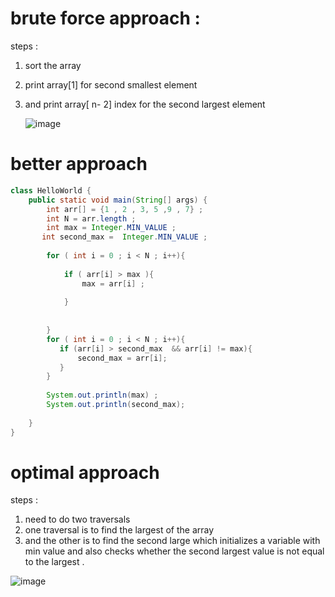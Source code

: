 # brute force approach :
steps :
1) sort the array
2) print  array[1] for second smallest element
3) and print array[ n- 2] index for the second largest element

   ![image](https://github.com/Mogana004/Leetcode_DSA/assets/92911280/3726fdb8-5040-4d49-815c-a560bdd2838e)

# better approach 

```java
class HelloWorld {
    public static void main(String[] args) {
        int arr[] = {1 , 2 , 3, 5 ,9 , 7} ;
        int N = arr.length ;
        int max = Integer.MIN_VALUE ;
       int second_max =  Integer.MIN_VALUE ;
      
        for ( int i = 0 ; i < N ; i++){
            
            if ( arr[i] > max ){
                max = arr[i] ;
               
            }
            
            
        }
        for ( int i = 0 ; i < N ; i++){
           if (arr[i] > second_max  && arr[i] != max){
               second_max = arr[i];
           }
        }
        
        System.out.println(max) ;
        System.out.println(second_max);
        
    }
}
```
# optimal approach 
steps :
1)  need to do two traversals
2)  one traversal is to find the largest of the array
3)  and the other is to find the second large which initializes a variable with min value and also checks whether the second largest value is not equal to the largest .


![image](https://github.com/Mogana004/Leetcode_DSA/assets/92911280/ddddd5bd-0f69-49b8-aa93-4b9cfb8064ce)
